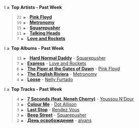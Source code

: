 <!--START_LASTFM_ARTISTS:{"period": "7day", "rows": 5}-->
<a href="https://last.fm" target="_blank"><img src="https://user-images.githubusercontent.com/17434202/215290617-e793598d-d7c9-428f-9975-156db1ba89cc.svg" alt="Last.fm Logo" width="18" height="13"/></a> **Top Artists - Past Week**

> `22 ▶️` ∙ **[Pink Floyd](https://www.last.fm/music/Pink+Floyd)**<br/>
> `19 ▶️` ∙ **[Metronomy](https://www.last.fm/music/Metronomy)**<br/>
> `15 ▶️` ∙ **[Squarepusher](https://www.last.fm/music/Squarepusher)**<br/>
> `11 ▶️` ∙ **[Talking Heads](https://www.last.fm/music/Talking+Heads)**<br/>
> `7 ▶️` ∙ **[Love and Rockets](https://www.last.fm/music/Love+and+Rockets)**<br/>
<!--END_LASTFM_ARTISTS-->

<!--START_LASTFM_ALBUMS:{"period": "7day", "rows": 5}-->
<a href="https://last.fm" target="_blank"><img src="https://user-images.githubusercontent.com/17434202/215290617-e793598d-d7c9-428f-9975-156db1ba89cc.svg" alt="Last.fm Logo" width="18" height="13"/></a> **Top Albums - Past Week**

> `13 ▶️` ∙ **[Hard Normal Daddy](https://www.last.fm/music/Squarepusher/Hard+Normal+Daddy)** - [Squarepusher](https://www.last.fm/music/Squarepusher)<br/>
> `7 ▶️` ∙ **[Express](https://www.last.fm/music/Love+and+Rockets/Express)** - [Love and Rockets](https://www.last.fm/music/Love+and+Rockets)<br/>
> `6 ▶️` ∙ **[The Piper at the Gates of Dawn](https://www.last.fm/music/Pink+Floyd/The+Piper+at+the+Gates+of+Dawn)** - [Pink Floyd](https://www.last.fm/music/Pink+Floyd)<br/>
> `4 ▶️` ∙ **[The English Riviera](https://www.last.fm/music/Metronomy/The+English+Riviera)** - [Metronomy](https://www.last.fm/music/Metronomy)<br/>
> `4 ▶️` ∙ **[Loose](https://www.last.fm/music/Nelly+Furtado/Loose)** - [Nelly Furtado](https://www.last.fm/music/Nelly+Furtado)<br/>
<!--END_LASTFM_ALBUMS-->

<!--START_LASTFM_TRACKS:{"period": "7day", "rows": 5}-->
<a href="https://last.fm" target="_blank"><img src="https://user-images.githubusercontent.com/17434202/215290617-e793598d-d7c9-428f-9975-156db1ba89cc.svg" alt="Last.fm Logo" width="18" height="13"/></a> **Top Tracks - Past Week**

> `4 ▶️` ∙ **[7 Seconds (feat. Neneh Cherry)](https://www.last.fm/music/Youssou+N%27Dour/_/7+Seconds+(feat.+Neneh+Cherry))** - [Youssou N'Dour](https://www.last.fm/music/Youssou+N%27Dour)<br/>
> `3 ▶️` ∙ **[Colour Me](https://www.last.fm/music/Dot+Allison/_/Colour+Me)** - [Dot Allison](https://www.last.fm/music/Dot+Allison)<br/>
> `3 ▶️` ∙ **[Last Stop](https://www.last.fm/music/Rendez+Vous/_/Last+Stop)** - [Rendez Vous](https://www.last.fm/music/Rendez+Vous)<br/>
> `3 ▶️` ∙ **[Beep Street](https://www.last.fm/music/Squarepusher/_/Beep+Street)** - [Squarepusher](https://www.last.fm/music/Squarepusher)<br/>
> `2 ▶️` ∙ **[День освобождения](https://www.last.fm/music/alyans/_/%D0%94%D0%B5%D0%BD%D1%8C+%D0%BE%D1%81%D0%B2%D0%BE%D0%B1%D0%BE%D0%B6%D0%B4%D0%B5%D0%BD%D0%B8%D1%8F)** - [alyans](https://www.last.fm/music/alyans)<br/>
<!--END_LASTFM_TRACKS-->